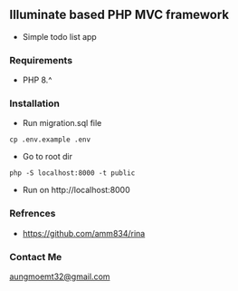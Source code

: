 ## Illuminate based PHP MVC framework
- Simple todo list app

### Requirements
 - PHP 8.^

### Installation
- Run migration.sql file
```
cp .env.example .env
```

- Go to root dir
```
php -S localhost:8000 -t public
```
- Run on http://localhost:8000

### Refrences 
- https://github.com/amm834/rina

### Contact Me
aungmoemt32@gmail.com